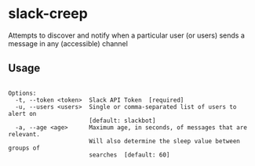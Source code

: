 # slack-creep
Attempts to discover and notify when a particular user (or users) sends a message in any (accessible) channel

## Usage
```Usage: slack-creep.py [OPTIONS]

Options:
  -t, --token <token>  Slack API Token  [required]
  -u, --users <users>  Single or comma-separated list of users to alert on
                       [default: slackbot]
  -a, --age <age>      Maximum age, in seconds, of messages that are relevant.
                       Will also determine the sleep value between groups of
                       searches  [default: 60]
```